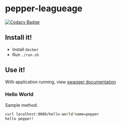 # pepper-leagueage

[![Codacy Badge](https://app.codacy.com/project/badge/Grade/8b34aee470be40bba21ab28291940fcf)](https://www.codacy.com/gh/jasonray/pepper-leagueage/dashboard?utm_source=github.com&amp;utm_medium=referral&amp;utm_content=jasonray/pepper-leagueage&amp;utm_campaign=Badge_Grade)

## Install it!
-   Install `docker`
-   Run `./run.sh`

## Use it!

With application running, view [swagger documentation](http://localhost:9080/swagger-ui.html#/hello-controller)

### Hello World
Sample method.

``` bash
curl localhost:9080/hello-world?name=pepper
hello pepper! 
```
